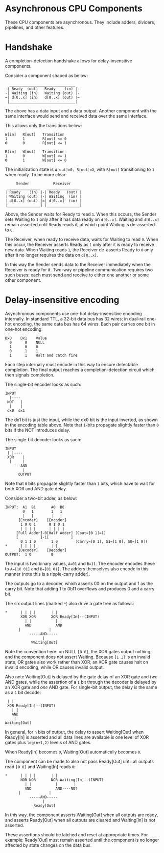 Asynchronous CPU Components
===========================

These CPU components are asynchronous.  They include adders, dividers,
pipelines, and other features.

# Handshake

A completion-detection handshake allows for delay-insensitive components.

Consider a component shaped as below:
```
  ______________________________
-| Ready  (out)   Ready    (in) |-
-| Waiting (in)   Waiting (out) |-
=| d[0..x] (in)   d[0..x] (out) |=
 |______________________________|
```
The above has a data input and a data output.  Another component with the same
interface would send and received data over the same interface.

This allows only the transitions below:
```
W[in]   R[out]   Transition
1       1        R[out] <= 0
0       0        R[out] <= 1

R[in]   W[out]   Transition
1       0        W[out] <= 1
0       1        W[out] <= 0
```

The initialization  state is `W[out]=0, R[out]=X`, with `R[out]` transitioning
to `1` when ready.  To be more clear:
```
     Sender           Receiver
 _______________   _______________
| Ready    (in) |-| Ready   (out) |
| Waiting (out) |-| Waiting  (in) |
| d[0..x] (out) |=| d[0..x]  (in) |
|_______________| |_______________|
```
Above, the Sender waits for Ready to read `1`.  When this occurs, the Sender
sets Waiting to `1` only after it has data ready on `d[0..x]`.  Waiting and
`d[0..x]` remain asserted until Ready reads `0`, at which point Waiting is
de-asserted to `0`.

The Receiver, when ready to receive data, waits for Waiting to read `0`.  When
this occur, the Receiver asserts Ready as `1` only after it is ready to receive
new data.  When Waiting reads `1`, the Receiver de-asserts Ready to `0` only
after it no longer requires the data on `d[0..x]`.

In this way the Sender sends data to the Receiver immediately when the Receiver
is ready for it.  Two-way or pipeline communication requires two such buses:
each must send and receive to either one another or some other component.

# Delay-insensitive encoding

Asynchronous components use one-hot delay-insensitive encoding internally.  In
standard TTL, a 32-bit data bus has 32 wires; in dual-rail one-hot encoding,
the same data bus has 64 wires. Each pair carries one bit in one-hot encoding:
```
Dx0    Dx1    Value
  0      0    NULL
  1      0    0
  0      1    1
  1      1    Halt and catch fire
```
Each step internally must encode in this way to ensure detectable completion.
The final output reaches a completion-detection circuit which then signals
completion.

The single-bit encoder looks as such:
```
INPUT
  |----
 NOT   |
  |    |
 dx0  dx1
```
The dx1 bit is just the input, while the dx0 bit is the input inverted, as
shown in the encoding table above.  Note that `1`-bits propagate slightly
faster than `0` bits if the NOT introduces delay.

The single-bit decoder looks as such:
```
INPUT
 | |----
 XOR    |
  |     |
   ----AND
        |
      OUTPUT
```
Note that `0` bits propagate slightly faster than `1` bits, which have to wait
for both XOR and AND gate delay.

Consider a two-bit adder, as below:
```
INPUT:  A1  B1       A0  B0
        0   1        1   1
        |   |        |   |
      [Encoder]    [Encoder]
       1 0 0 1      0 1 0 1
       | | | |      | | | |
     [Full Adder]-0[Half Adder] (Cout=[0 1]=1)
     [          ]-1[          ]
       0 1 1 0       1 0        (Carry=[0 1], S1=[1 0], S0=[1 0])
*      | | | |       | |
      [Decoder]    [Decoder]
OUTPUT:  1 0         0
```
The input is two binary values, `A=01` and `B=11`.  The encoder encodes these
to `A=[10 01]` and `B=[01 01]`.  The adders themselves also encode in this
manner (note this is a ripple-carry adder).

The outputs go to a decoder, which asserts 00 on the output and 1 as the carry
bit.  Note that adding 1 to 0b11 overflows and produces 0 and a carry bit.

The six output lines (marked `*`) also drive a gate tree as follows:
```
*      | | | |       | |
       XOR XOR       XOR Ready[In]--(INPUT)
         | |           | |
         AND           AND
	  |             |
           -----AND-----
                 |
            Waiting[Out]
```
Note the convention here:  on NULL `[0 0]`, the XOR gates output nothing, and
the component does not assert Waiting.  Because `[1 1]` is an invalid state,
OR gates also work rather than XOR; an XOR gate causes halt on invalid
encoding, while OR causes invalid output.

Also note Waiting[Out] is delayed by the gate delay of an XOR gate and *two*
AND gates, while the assertion of a `1` bit through the decoder is delayed
by an XOR gate and *one* AND gate.  For single-bit output, the delay is the
same as a `1` bit decode:
```
 | |
 XOR Ready[In]--(INPUT)
   | |
   AND
    |
Waiting[Out]
```
In general, for `n` bits of output, the delay to assert Waiting[Out] when
Ready[In] is asserted and all data lines are available is one level of XOR
gates plus `log(n+1,2)` levels of AND gates.

When Ready[In] becomes `0`, Waiting[Out] automatically becomes `0`.

The component can be made to also not pass Ready[Out] until all outputs read
`[0 0]` and Waiting[In] reads `0`:
```
*      | | | |       | |
       NOR NOR       NOR Waiting[In]--(INPUT)
         | |           |       |
         AND           AND----NOT
	  |             |
           -----AND-----
                 |
             Ready[Out]
```
In this way, the component asserts Waiting[Out] when all outputs are ready,
and asserts Ready[Out] when all outputs are cleared and Waiting[in] is not
asserted.

These assertions should be latched and reset at appropriate times.  For
example: Ready[Out] must remain asserted until the component is no longer
affected by state changes on the data bus.

